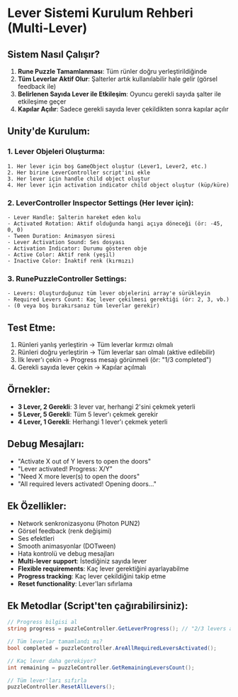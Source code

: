 # Lever Sistemi Kurulum Rehberi (Multi-Lever)

## Sistem Nasıl Çalışır?

1. **Rune Puzzle Tamamlanması**: Tüm rünler doğru yerleştirildiğinde
2. **Tüm Leverlar Aktif Olur**: Şalterler artık kullanılabilir hale gelir (görsel feedback ile)
3. **Belirlenen Sayıda Lever ile Etkileşim**: Oyuncu gerekli sayıda şalter ile etkileşime geçer
4. **Kapılar Açılır**: Sadece gerekli sayıda lever çekildikten sonra kapılar açılır

## Unity'de Kurulum:

### 1. Lever Objeleri Oluşturma:
```
1. Her lever için boş GameObject oluştur (Lever1, Lever2, etc.)
2. Her birine LeverController script'ini ekle
3. Her lever için handle child object oluştur
4. Her lever için activation indicator child object oluştur (küp/küre)
```

### 2. LeverController Inspector Settings (Her lever için):
```
- Lever Handle: Şalterin hareket eden kolu
- Activated Rotation: Aktif olduğunda hangi açıya döneceği (ör: -45, 0, 0)
- Tween Duration: Animasyon süresi
- Lever Activation Sound: Ses dosyası
- Activation Indicator: Durumu gösteren obje
- Active Color: Aktif renk (yeşil)
- Inactive Color: İnaktif renk (kırmızı)
```

### 3. RunePuzzleController Settings:
```
- Levers: Oluşturduğunuz tüm lever objelerini array'e sürükleyin
- Required Levers Count: Kaç lever çekilmesi gerektiği (ör: 2, 3, vb.)
- (0 veya boş bırakırsanız tüm leverlar gerekir)
```

## Test Etme:
1. Rünleri yanlış yerleştirin → Tüm leverlar kırmızı olmalı
2. Rünleri doğru yerleştirin → Tüm leverlar sarı olmalı (aktive edilebilir)
3. İlk lever'ı çekin → Progress mesajı görünmeli (ör: "1/3 completed")
4. Gerekli sayıda lever çekin → Kapılar açılmalı

## Örnekler:
- **3 Lever, 2 Gerekli**: 3 lever var, herhangi 2'sini çekmek yeterli
- **5 Lever, 5 Gerekli**: Tüm 5 lever'ı çekmek gerekir
- **4 Lever, 1 Gerekli**: Herhangi 1 lever'ı çekmek yeterli

## Debug Mesajları:
- "Activate X out of Y levers to open the doors"
- "Lever activated! Progress: X/Y"
- "Need X more lever(s) to open the doors"
- "All required levers activated! Opening doors..."

## Ek Özellikler:
- Network senkronizasyonu (Photon PUN2)
- Görsel feedback (renk değişimi)
- Ses efektleri
- Smooth animasyonlar (DOTween)
- Hata kontrolü ve debug mesajları
- **Multi-lever support**: İstediğiniz sayıda lever
- **Flexible requirements**: Kaç lever gerektiğini ayarlayabilme
- **Progress tracking**: Kaç lever çekildiğini takip etme
- **Reset functionality**: Lever'ları sıfırlama

## Ek Metodlar (Script'ten çağırabilirsiniz):
```csharp
// Progress bilgisi al
string progress = puzzleController.GetLeverProgress(); // "2/3 levers activated"

// Tüm leverlar tamamlandı mı?
bool completed = puzzleController.AreAllRequiredLeversActivated();

// Kaç lever daha gerekiyor?
int remaining = puzzleController.GetRemainingLeversCount();

// Tüm lever'ları sıfırla
puzzleController.ResetAllLevers();
```
